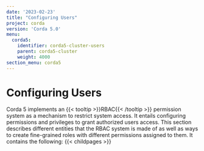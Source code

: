 ```yaml
---
date: '2023-02-23'
title: "Configuring Users"
project: corda
version: 'Corda 5.0'
menu:
  corda5:
    identifier: corda5-cluster-users
    parent: corda5-cluster
    weight: 4000
section_menu: corda5
---
```

# Configuring Users
Corda 5 implements an {{< tooltip >}}RBAC{{< /tooltip >}} permission system as a mechanism to restrict system access.
It entails configuring permissions and privileges to grant authorized users access. This section describes different entities that the RBAC system is made of as well as ways to create fine-grained roles with different permissions assigned to them. It contains the following:
{{< childpages >}}
